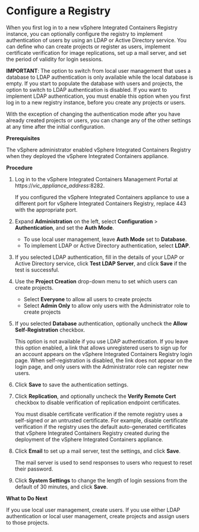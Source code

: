 # Configure a Registry #

When you first log in to a new vSphere Integrated Containers Registry instance, you can optionally configure the registry to implement authentication of users by using an LDAP or Active Directory service. You can define who can create projects or register as users, implement certificate verification for image replications, set up a mail server, and set the period of validity for login sessions.

**IMPORTANT**: The option to switch from local user management that uses a database to LDAP authentication is only available while the local database is empty. If you start to populate the database with users and projects, the option to switch to LDAP authentication is disabled. If you want to implement LDAP authentication, you must enable this option when you first log in to a new registry instance, before you create any projects or users. 

With the exception of changing the authentication mode after you have already created projects or users, you can change any of the other settings at any time after the initial configuration.
	
**Prerequisites**

The vSphere administrator enabled vSphere Integrated Containers Registry when they deployed the vSphere Integrated Containers appliance.

**Procedure**

1. Log in to the vSphere Integrated Containers Management Portal at https://<i>vic_appliance_address</i>:8282.

   If you configured the vSphere Integrated Containers appliance to use a different port for vSphere Integrated Containers Registry, replace 443 with the appropriate port.
2. Expand **Administration** on the left, select **Configuration** > **Authentication**, and set the **Auth Mode**.

    - To use local user management, leave **Auth Mode** set to **Database**.
    - To implement LDAP or Active Directory authentication, select **LDAP**.
    
3. If you selected LDAP authentication, fill in the details of your LDAP or Active Directory service, click **Test LDAP Server**, and click **Save** if the test is successful. 
4. Use the **Project Creation** drop-down menu to set which users can create projects.

   - Select **Everyone** to allow all users to create projects
   - Select **Admin Only** to allow only users with the Administrator role to create projects

5. If you selected **Database** authentication, optionally uncheck the **Allow Self-Registration** checkbox.

   This option is not available if you use LDAP authentication. If you leave this option enabled, a link that allows unregistered users to sign up for an account appears on the vSphere Integrated Containers Registry login page. When self-registration is disabled, the link does not appear on the login page, and only users with the Administrator role can register new users.  

6. Click **Save** to save the authentication settings.
7. Click **Replication**, and optionally uncheck the **Verify Remote Cert** checkbox to disable verification of replication endpoint certificates. 

    You must disable certificate verification if the remote registry uses a self-signed or an untrusted certificate. For example, disable certificate verification if the registry uses the default auto-generated certificates that vSphere Integrated Containers Registry created during the deployment of the vSphere Integrated Containers appliance.
7. Click **Email** to set up a mail server, test the settings, and click **Save**.

   The mail server is used to send responses to users who request to reset their password.

8. Click **System Settings** to change the length of login sessions from the default of 30 minutes, and click **Save**.

**What to Do Next**

If you use local user management, create users. If you use either LDAP authentication or local user management, create projects and assign users to those projects. 